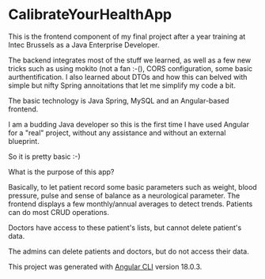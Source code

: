 # CalibrateYourHealthApp


This is the frontend component of my final project after a year training at Intec Brussels as a Java Enterprise Developer. 

The backend integrates most of the stuff we learned, as well as a few new tricks such as using mokito (not a fan :-(), CORS configuration, some basic aurthentification. I also learned about DTOs and how this can belved with simple but nifty Spring annoitations that let me simplify my code a bit.

The basic technology is Java Spring, MySQL and an Angular-based frontend.

I am a budding Java developer so this is the first time I have used Angular for a "real" project, without any assistance and without an external blueprint. 

So it is pretty basic :-)


What is the purpose of this app?

Basically, to let patient record some basic parameters such as weight, blood pressure, pulse and sense of balance as a neurological parameter. The frontend displays a few monthly/annual averages to detect trends. Patients can do most CRUD operations.

Doctors have access to these patient's lists, but cannot delete patient's data.

The admins can delete patients and doctors, but do not access their data.

This project was generated with [Angular CLI](https://github.com/angular/angular-cli) version 18.0.3.

